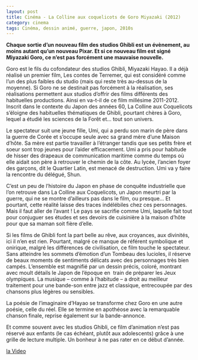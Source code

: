 ```yaml
---
layout: post
title: Cinéma - La Colline aux coquelicots de Goro Miyazaki (2012)
category: cinema
tags: Cinéma, dessin animé, guerre, japon, 2010s
---
```

**Chaque sortie d’un nouveau film des studios Ghibli est un évènement, au moins autant qu’un nouveau Pixar. Et si ce nouveau film est signé Miyazaki Goro, ce n’est pas forcément une mauvaise nouvelle.**

Goro est le fils du cofondateur des studios Ghibli, Miyazaki Hayao. Il a déjà réalisé un premier film, Les contes de Terremer, qui est considéré comme l’un des plus faibles du studio (mais qui reste très au-dessus de la moyenne). Si Goro ne se destinait pas forcément à la réalisation, ses réalisations permettent aux studios d’offrir des films différents des habituelles productions. Ainsi en va-t-il de ce film millésime 2011-2012. Inscrit dans le contexte du Japon des années 60, La Colline aux Coquelicots s’éloigne des habituelles thématiques de Ghibli, pourtant chères à Goro, lequel a étudié les sciences de la Forêt et… tout son univers.

Le spectateur suit une jeune fille, Umi, qui a perdu son marin de père dans la guerre de Corée et s’occupe seule avec sa grand mère d’une Maison d’hôte. Sa mère est partie travailler à l’étranger tandis que ses petits frère et soeur sont trop jeunes pour l’aider efficacement. Umi a pris pour habitude de hisser des drapeaux de communication maritime comme du temps où elle aidait son père à retrouver le chemin de la côte. Au lycée, l’ancien foyer des garçons, dit le Quartier Latin, est menacé de destruction. Umi va y faire la rencontre du délégué, Shun.

C’est un peu de l’histoire du Japon en phase de conquête industrielle que l’on retrouve dans La Colline aux Coquelicots, un Japon meurtri par la guerre, qui ne se montre d’ailleurs pas dans le film, ou presque… Et pourtant, cette réalité laisse des traces indélébiles chez ces personnages. Mais il faut aller de l’avant ! Le pays se sacrifie comme Umi, laquelle fait tout pour conjuguer ses études et ses devoirs de cuisinière à la maison d’hôte pour que sa maman soit fière d’elle.

Si les films de Ghibli font la part belle au rêve, aux croyances, aux divinités, ici il n’en est rien. Pourtant, malgré ce manque de référent symbolique et onirique, malgré les différences de civilisation, ce film touche le spectateur. Sans atteindre les sommets d’émotion d’un Tombeau des lucioles, il réserve de beaux moments de sentiments délicats avec des personnages très bien campés. L’ensemble est magnifié par un dessin précis, coloré, montrant avec moult détails le Japon de l’époque en  train de préparer les Jeux olympiques. La musique – comme à l’habitude – a droit au meilleur traitement pour une bande-son entre jazz et classique, entrecoupée par des chansons plus légères ou sensibles.

La poésie de l’imaginaire d’Hayao se transforme chez Goro en une autre poésie, celle du réel. Elle se termine en apothéose avec la remarquable chanson finale, reprise également sur la bande-annonce.

Et comme souvent avec les studios Ghibli, ce film d’animation n’est pas réservé aux enfants (le cas échéant, plutôt aux adolescents) grâce à une grille de lecture multiple. Un bonheur à ne pas rater en ce début d’année.

[la Video](https://www.youtube.com/watch?v=ywymsUPSf5o)
